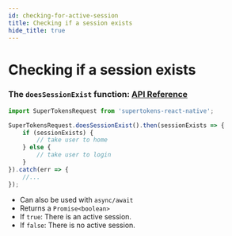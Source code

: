 ```yaml
---
id: checking-for-active-session
title: Checking if a session exists
hide_title: true
---
```


# Checking if a session exists

### The ```doesSessionExist``` function: [API Reference](../api-reference/fetch#doessessionexist)

```ts
import SuperTokensRequest from 'supertokens-react-native';

SuperTokensRequest.doesSessionExist().then(sessionExists => {
    if (sessionExists) {
        // take user to home
    } else {
        // take user to login
    }
}).catch(err => {
    //...
});
```

- Can also be used with `async/await`
- Returns a ```Promise<boolean>```
- If ```true```: There is an active session.
- If ```false```: There is no active session.

